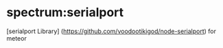 # spectrum:serialport
[serialport Library] (https://github.com/voodootikigod/node-serialport) for meteor
